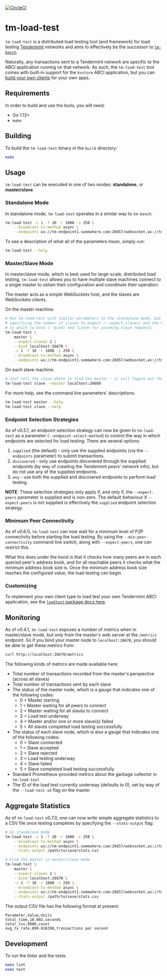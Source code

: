 [![CircleCI](https://circleci.com/gh/interchainio/tm-load-test/tree/master.svg?style=svg)](https://circleci.com/gh/interchainio/tm-load-test/tree/master)

# tm-load-test

`tm-load-test` is a distributed load testing tool (and framework) for load
testing [Tendermint](https://tendermint.com/) networks and aims to effectively
be the successor to [`tm-bench`](https://github.com/tendermint/tendermint/tree/master/tools/tm-bench).

Naturally, any  transactions sent to a Tendermint network are specific to the
ABCI application running on that network. As such, the `tm-load-test` tool comes
with built-in support for the `kvstore` ABCI application, but you can
[build your own clients](./pkg/loadtest/README.md) for your own apps.

## Requirements
In order to build and use the tools, you will need:

* Go 1.13+
* `make`

## Building
To build the `tm-load-test` binary in the `build` directory:

```bash
make
```

## Usage
`tm-load-test` can be executed in one of two modes: **standalone**, or
**master/slave**.

### Standalone Mode
In standalone mode, `tm-load-test` operates in a similar way to `tm-bench`:

```bash
tm-load-test -c 1 -T 10 -r 1000 -s 250 \
    --broadcast-tx-method async \
    --endpoints ws://tm-endpoint1.somewhere.com:26657/websocket,ws://tm-endpoint2.somewhere.com:26657/websocket
```

To see a description of what all of the parameters mean, simply run:

```bash
tm-load-test --help
```

### Master/Slave Mode
In master/slave mode, which is best used for large-scale, distributed load 
testing, `tm-load-test` allows you to have multiple slave machines connect to
a single master to obtain their configuration and coordinate their operation.

The master acts as a simple WebSockets host, and the slaves are WebSockets
clients.

On the master machine:

```bash
# Run tm-load-test with similar parameters to the standalone mode, but now 
# specifying the number of slaves to expect (--expect-slaves) and the host:port
# to which to bind (--bind) and listen for incoming slave requests.
tm-load-test \
    master \
    --expect-slaves 2 \
    --bind localhost:26670 \
    -c 1 -T 10 -r 1000 -s 250 \
    --broadcast-tx-method async \
    --endpoints ws://tm-endpoint1.somewhere.com:26657/websocket,ws://tm-endpoint2.somewhere.com:26657/websocket
```

On each slave machine:

```bash
# Just tell the slave where to find the master - it will figure out the rest.
tm-load-test slave --master localhost:26680
```

For more help, see the command line parameters' descriptions:

```bash
tm-load-test master --help
tm-load-test slave --help
```

### Endpoint Selection Strategies
As of v0.5.1, an endpoint selection strategy can now be given to `tm-load-test`
as a parameter (`--endpoint-select-method`) to control the way in which 
endpoints are selected for load testing. There are several options:

1. `supplied` (the default) - only use the supplied endpoints (via the 
   `--endpoints` parameter) to submit transactions.
2. `discovered` - only use endpoints discovered through the supplied endpoints
   (by way of crawling the Tendermint peers' network info), but do not use any
   of the supplied endpoints.
3. `any` - use both the supplied and discovered endpoints to perform load 
   testing.

**NOTE**: These selection strategies only apply if, and only if, the 
`--expect-peers` parameter is supplied and is non-zero. The default behaviour
if `--expect-peers` is not supplied is effectively the `supplied` endpoint
selection strategy.

### Minimum Peer Connectivity
As of v0.6.0, `tm-load-test` can now wait for a minimum level of P2P 
connectivity before starting the load testing. By using the 
`--min-peer-connectivity` command line switch, along with `--expect-peers`, one
can restrict this.

What this does under the hood is that it checks how many peers are in each
queried peer's address book, and for all reachable peers it checks what the
minimum address book size is. Once the minimum address book size reaches the
configured value, the load testing can begin.

### Customizing
To implement your own client type to load test your own Tendermint ABCI
application, see the [`loadtest` package docs here](./pkg/loadtest/README.md).

## Monitoring
As of v0.4.1, `tm-load-test` exposes a number of metrics when in master/slave 
mode, but only from the master's web server at the `/metrics` endpoint. So if
you bind your master node to `localhost:26670`, you should be able to get these
metrics from:

```bash
curl http://localhost:26670/metrics
```

The following kinds of metrics are made available here:

* Total number of transactions recorded from the master's perspective (across
  all slaves)
* Total number of transactions sent by each slave
* The status of the master node, which is a gauge that indicates one of the 
  following codes:
  * 0 = Master starting
  * 1 = Master waiting for all peers to connect
  * 2 = Master waiting for all slaves to connect
  * 3 = Load test underway
  * 4 = Master and/or one or more slave(s) failed
  * 5 = All slaves completed load testing successfully
* The status of each slave node, which is also a gauge that indicates one of the
  following codes:
  * 0 = Slave connected
  * 1 = Slave accepted
  * 2 = Slave rejected
  * 3 = Load testing underway
  * 4 = Slave failed
  * 5 = Slave completed load testing successfully
* Standard Prometheus-provided metrics about the garbage collector in 
  `tm-load-test`
* The ID of the load test currently underway (defaults to 0), set by way of the
  `--load-test-id` flag on the master

## Aggregate Statistics
As of `tm-load-test` v0.7.0, one can now write simple aggregate statistics to
a CSV file once testing completes by specifying the `--stats-output` flag:

```bash
# In standalone mode
tm-load-test -c 1 -T 10 -r 1000 -s 250 \
    --broadcast-tx-method async \
    --endpoints ws://tm-endpoint1.somewhere.com:26657/websocket,ws://tm-endpoint2.somewhere.com:26657/websocket \
    --stats-output /path/to/save/stats.csv

# From the master in master/slave mode
tm-load-test \
    master \
    --expect-slaves 2 \
    --bind localhost:26670 \
    -c 1 -T 10 -r 1000 -s 250 \
    --broadcast-tx-method async \
    --endpoints ws://tm-endpoint1.somewhere.com:26657/websocket,ws://tm-endpoint2.somewhere.com:26657/websocket \
    --stats-output /path/to/save/stats.csv
```

The output CSV file has the following format at present:

```csv
Parameter,Value,Units
total_time,10.002,seconds
total_txs,9000,count
avg_tx_rate,899.818398,transactions per second
```

## Development
To run the linter and the tests:

```bash
make lint
make test
```

